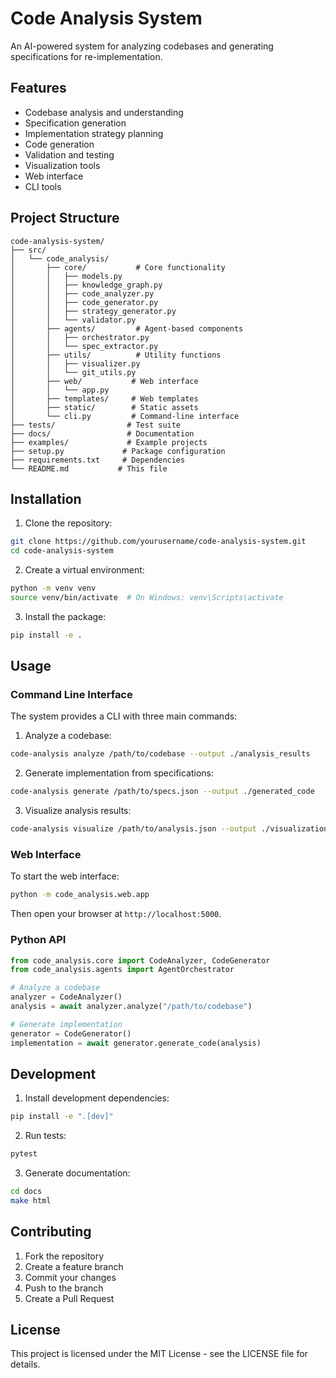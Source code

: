 # Code Analysis System

An AI-powered system for analyzing codebases and generating specifications for re-implementation.

## Features

- Codebase analysis and understanding
- Specification generation
- Implementation strategy planning
- Code generation
- Validation and testing
- Visualization tools
- Web interface
- CLI tools

## Project Structure

```
code-analysis-system/
├── src/
│   └── code_analysis/
│       ├── core/           # Core functionality
│       │   ├── models.py
│       │   ├── knowledge_graph.py
│       │   ├── code_analyzer.py
│       │   ├── code_generator.py
│       │   ├── strategy_generator.py
│       │   └── validator.py
│       ├── agents/         # Agent-based components
│       │   ├── orchestrator.py
│       │   └── spec_extractor.py
│       ├── utils/          # Utility functions
│       │   ├── visualizer.py
│       │   └── git_utils.py
│       ├── web/           # Web interface
│       │   └── app.py
│       ├── templates/     # Web templates
│       ├── static/        # Static assets
│       └── cli.py         # Command-line interface
├── tests/                # Test suite
├── docs/                 # Documentation
├── examples/             # Example projects
├── setup.py             # Package configuration
├── requirements.txt     # Dependencies
└── README.md           # This file
```

## Installation

1. Clone the repository:
```bash
git clone https://github.com/yourusername/code-analysis-system.git
cd code-analysis-system
```

2. Create a virtual environment:
```bash
python -m venv venv
source venv/bin/activate  # On Windows: venv\Scripts\activate
```

3. Install the package:
```bash
pip install -e .
```

## Usage

### Command Line Interface

The system provides a CLI with three main commands:

1. Analyze a codebase:
```bash
code-analysis analyze /path/to/codebase --output ./analysis_results
```

2. Generate implementation from specifications:
```bash
code-analysis generate /path/to/specs.json --output ./generated_code
```

3. Visualize analysis results:
```bash
code-analysis visualize /path/to/analysis.json --output ./visualizations
```

### Web Interface

To start the web interface:

```bash
python -m code_analysis.web.app
```

Then open your browser at `http://localhost:5000`.

### Python API

```python
from code_analysis.core import CodeAnalyzer, CodeGenerator
from code_analysis.agents import AgentOrchestrator

# Analyze a codebase
analyzer = CodeAnalyzer()
analysis = await analyzer.analyze("/path/to/codebase")

# Generate implementation
generator = CodeGenerator()
implementation = await generator.generate_code(analysis)
```

## Development

1. Install development dependencies:
```bash
pip install -e ".[dev]"
```

2. Run tests:
```bash
pytest
```

3. Generate documentation:
```bash
cd docs
make html
```

## Contributing

1. Fork the repository
2. Create a feature branch
3. Commit your changes
4. Push to the branch
5. Create a Pull Request

## License

This project is licensed under the MIT License - see the LICENSE file for details. 